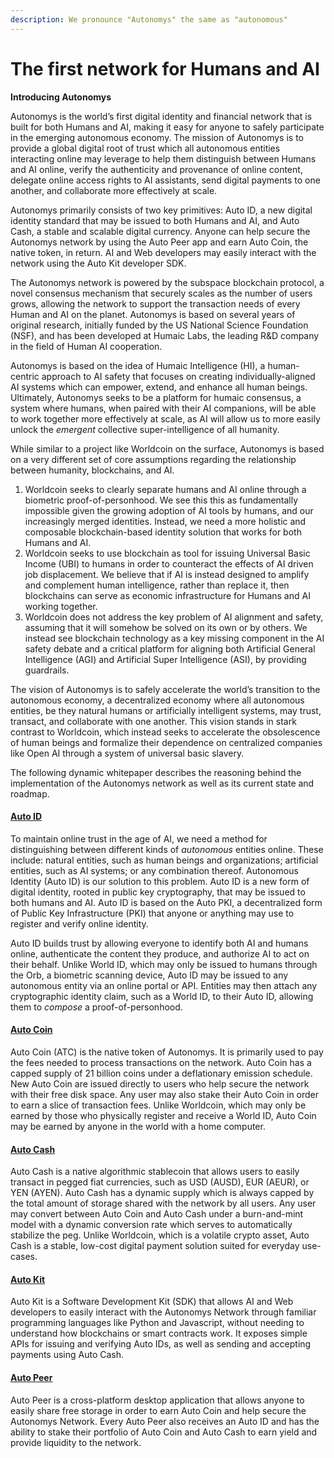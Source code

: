 ```yaml
---
description: We pronounce "Autonomys" the same as "autonomous"
---
```


# The first network for Humans and AI

**Introducing Autonomys**

Autonomys is the world’s first digital identity and financial network that is built for both Humans and AI, making it easy for anyone to safely participate in the emerging autonomous economy. The mission of Autonomys is to provide a global digital root of trust which all autonomous entities interacting online may leverage to help them distinguish between Humans and AI online, verify the authenticity and provenance of online content, delegate online access rights to AI assistants, send digital payments to one another, and collaborate more effectively at scale.

Autonomys primarily consists of two key primitives: Auto ID, a new digital identity standard that may be issued to both Humans and AI, and Auto Cash, a stable and scalable digital currency. Anyone can help secure the Autonomys network by using the Auto Peer app and earn Auto Coin, the native token, in return. AI and Web developers may easily interact with the network using the Auto Kit developer SDK.

The Autonomys network is powered by the subspace blockchain protocol, a novel consensus mechanism that securely scales as the number of users grows, allowing the network to support the transaction needs of every Human and AI on the planet. Autonomys is based on several years of original research, initially funded by the US National Science Foundation (NSF), and has been developed at Humaic Labs, the leading R\&D company in the field of Human AI cooperation.

Autonomys is based on the idea of Humaic Intelligence (HI), a human-centric approach to AI safety that focuses on creating individually-aligned AI systems which can empower, extend, and enhance all human beings. Ultimately, Autonomys seeks to be a platform for humaic consensus, a system where humans, when paired with their AI companions, will be able to work together more effectively at scale, as AI will allow us to more easily unlock the _emergent_ collective super-intelligence of all humanity.

While similar to a project like Worldcoin on the surface, Autonomys is based on a very different set of core assumptions regarding the relationship between humanity, blockchains, and AI.

1. Worldcoin seeks to clearly separate humans and AI online through a biometric proof-of-personhood. We see this this as fundamentally impossible given the growing adoption of AI tools by humans, and our increasingly merged identities. Instead, we need a more holistic and composable blockchain-based identity solution that works for both Humans and AI.
2. Worldcoin seeks to use blockchain as tool for issuing Universal Basic Income (UBI) to humans in order to counteract the effects of AI driven job displacement. We believe that if AI is instead designed to amplify and complement human intelligence, rather than replace it, then blockchains can serve as economic infrastructure for Humans and AI working together.
3. Worldcoin does not address the key problem of AI alignment and safety, assuming that it will somehow be solved on its own or by others. We instead see blockchain technology as a key missing component in the AI safety debate and a critical platform for aligning both Artificial General Intelligence (AGI) and Artificial Super Intelligence (ASI), by providing guardrails.

The vision of Autonomys is to safely accelerate the world’s transition to the autonomous economy, a decentralized economy where all autonomous entities, be they natural humans or artificially intelligent systems, may trust, transact, and collaborate with one another. This vision stands in stark contrast to Worldcoin, which instead seeks to accelerate the obsolescence of human beings and formalize their dependence on centralized companies like Open AI through a system of universal basic slavery.

The following dynamic whitepaper describes the reasoning behind the implementation of the Autonomys network as well as its current state and roadmap.

#### [Auto ID](../autonomys-solutions/autoid/)

To maintain online trust in the age of AI, we need a method for distinguishing between different kinds of _autonomous_ entities online. These include: natural entities, such as human beings and organizations; artificial entities, such as AI systems; or any combination thereof. Autonomous Identity (Auto ID) is our solution to this problem. Auto ID is a new form of digital identity, rooted in public key cryptography, that may be issued to both humans and AI. Auto ID is based on the Auto PKI, a decentralized form of Public Key Infrastructure (PKI) that anyone or anything may use to register and verify online identity.

Auto ID builds trust by allowing everyone to identify both AI and humans online, authenticate the content they produce, and authorize AI to act on their behalf. Unlike World ID, which may only be issued to humans through the Orb, a biometric scanning device, Auto ID may be issued to any autonomous entity via an online portal or API. Entities may then attach any cryptographic identity claim, such as a World ID, to their Auto ID, allowing them to _compose_ a proof-of-personhood.

#### [Auto Coin](../autonomys-solutions/autofi/an-introduction-to-autocoin-and-autocash.md)

Auto Coin (ATC) is the native token of Autonomys. It is primarily used to pay the fees needed to process transactions on the network. Auto Coin has a capped supply of 21 billion coins under a deflationary emission schedule. New Auto Coin are issued directly to users who help secure the network with their free disk space. Any user may also stake their Auto Coin in order to earn a slice of transaction fees. Unlike Worldcoin, which may only be earned by those who physically register and receive a World ID, Auto Coin may be earned by anyone in the world with a home computer.

#### [Auto Cash](../autonomys-solutions/autofi/an-introduction-to-autocoin-and-autocash.md)

Auto Cash is a native algorithmic stablecoin that allows users to easily transact in pegged fiat currencies, such as USD (AUSD), EUR (AEUR), or YEN (AYEN). Auto Cash has a dynamic supply which is always capped by the total amount of storage shared with the network by all users. Any user may convert between Auto Coin and Auto Cash under a burn-and-mint model with a dynamic conversion rate which serves to automatically stabilize the peg. Unlike Worldcoin, which is a volatile crypto asset, Auto Cash is a stable, low-cost digital payment solution suited for everyday use-cases.

#### [Auto Kit](../autonomys-solutions/autokit/)

Auto Kit is a Software Development Kit (SDK) that allows AI and Web developers to easily interact with the Autonomys Network through familiar programming languages like Python and Javascript, without needing to understand how blockchains or smart contracts work. It exposes simple APIs for issuing and verifying Auto IDs, as well as sending and accepting payments using Auto Cash.

#### [Auto Peer](../autonomys-solutions/autopeer/)

Auto Peer is a cross-platform desktop application that allows anyone to easily share free storage in order to earn Auto Coin and help secure the Autonomys Network. Every Auto Peer also receives an Auto ID and has the ability to stake their portfolio of Auto Coin and Auto Cash to earn yield and provide liquidity to the network.
